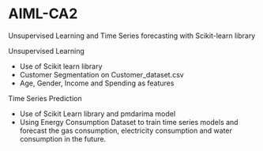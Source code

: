 # AIML-CA2
Unsupervised Learning and Time Series forecasting with Scikit-learn library

Unsupervised Learning
- Use of Scikit learn library
- Customer Segmentation on Customer_dataset.csv
- Age, Gender, Income and Spending as features

Time Series Prediction
- Use of Scikit Learn library and pmdarima model
- Using Energy Consumption Dataset to train time series models and forecast the gas consumption, electricity consumption and water consumption in the future. 
